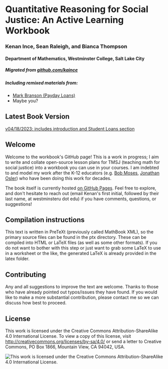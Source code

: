 # Quantitative Reasoning for Social Justice: An Active Learning Workbook

### Kenan Ince, Sean Raleigh, and Bianca Thompson
#### Department of Mathematics, Westminster College, Salt Lake City
##### Migrated from [github.com/kaince](https://github.com/kaince)
##### Including remixed materials from: 
- [Mark Branson (Payday Loans)](https://web.stevenson.edu/mbranson/math-for-the-people.html)
- Maybe you?

## Latest Book Version
[v04/18/2023: includes introduction and Student Loans section](https://qr-for-social-justice.github.io/workbook/)

## Welcome

Welcome to the workbook's GitHub page! This is a work in progress; I aim to write and collate open-source lesson plans for TMSJ (teaching math for social justice) into a workbook you can use in your courses. I am indebted to and model my work after the K-12 educators (e.g. [Bob Moses](https://rethinkingschools.org/articles/radical-equations/), [Jonathan Osler](https://radicalmath.org/)) who have been doing this work for decades.

The book itself is currently hosted [on GitHub Pages](https://qr-for-social-justice.github.io/workbook/). Feel free to explore, and don't hesitate to reach out (email Kenan's first initial, followed by their last name, at westminsteru dot edu) if you have comments, questions, or suggestions!

## Compilation instructions
This text is written in PreTeXt (previously called MathBook XML), so the primary source files can be found in the ptx directory. These can be compiled into HTML or LaTeX files (as well as some other formats). If you do not want to bother with this step or just want to grab some LaTeX to use in a worksheet or the like, the generated LaTeX is already provided in the latex folder.

## Contributing
Any and all suggestions to improve the text are welcome. Thanks to those who have already pointed out typos/issues they have found. If you would like to make a more substantial contribution, please contact me so we can discuss how best to proceed.

## License
This work is licensed under the Creative Commons Attribution-ShareAlike 4.0 International License. To view a copy of this license, visit http://creativecommons.org/licenses/by-sa/4.0/ or send a letter to Creative Commons, PO Box 1866, Mountain View, CA 94042, USA.

![This work is licensed under the Creative Commons Attribution-ShareAlike 4.0 International License.](https://i.creativecommons.org/l/by-sa/4.0/88x31.png)

